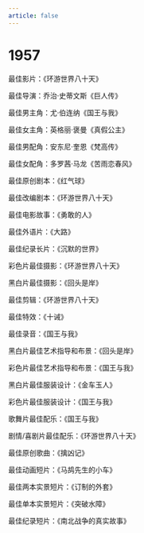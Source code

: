 ```yaml
---
article: false
---
```


# 1957

最佳影片：《环游世界八十天》

最佳导演：乔治·史蒂文斯《巨人传》

最佳男主角：尤·伯连纳《国王与我》

最佳女主角：英格丽·褒曼《真假公主》

最佳男配角：安东尼·奎恩《梵高传》

最佳女配角：多罗茜·马龙《苦雨恋春风》

最佳原创剧本：《红气球》

最佳改编剧本：《环游世界八十天》

最佳电影故事：《勇敢的人》

最佳外语片：《大路》

最佳纪录长片：《沉默的世界》

彩色片最佳摄影：《环游世界八十天》

黑白片最佳摄影：《回头是岸》

最佳剪辑：《环游世界八十天》

最佳特效：《十诫》

最佳录音：《国王与我》

黑白片最佳艺术指导和布景：《回头是岸》

彩色片最佳艺术指导和布景：《国王与我》

黑白片最佳服装设计：《金车玉人》

彩色片最佳服装设计：《国王与我》

歌舞片最佳配乐：《国王与我》

剧情/喜剧片最佳配乐：《环游世界八十天》

最佳原创歌曲：《擒凶记》

最佳动画短片：《马鸪先生的小车》

最佳两本实景短片：《订制的外套》

最佳单本实景短片：《突破水障》

最佳纪录短片：《南北战争的真实故事》